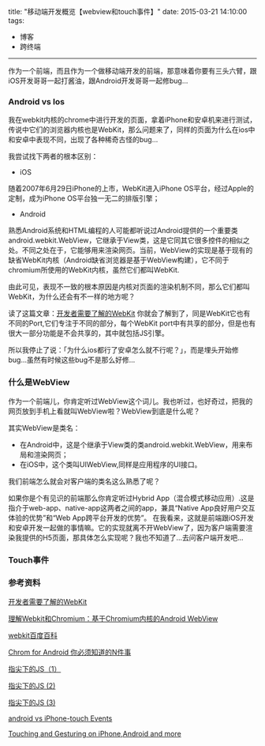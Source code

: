 title: "移动端开发概览【webview和touch事件】"
date: 2015-03-21 14:10:00
tags:
- 博客
- 跨终端
---

作为一个前端，而且作为一个做移动端开发的前端，那意味着你要有三头六臂，跟iOS开发哥哥一起打酱油，跟Android开发哥哥一起修bug...

### Android vs Ios

我在webkit内核的chrome中进行开发的页面，拿着iPhone和安卓机来进行测试，传说中它们的浏览器内核也是WebKit，那么问题来了，同样的页面为什么在ios中和安卓中表现不同，出现了各种稀奇古怪的bug...

我尝试找下两者的根本区别：

- iOS
 
随着2007年6月29日iPhone的上市，WebKit进入iPhone OS平台，经过Apple的定制，成为iPhone OS平台独一无二的排版引擎；

- Android 
 
熟悉Android系统和HTML编程的人可能都听说过Android提供的一个重要类android.webkit.WebView，它继承于View类，这是它同其它很多控件的相似之处。不同之处在于，它能够用来渲染网页。当前，WebView的实现是基于现有的缺省WebKit内核（Android缺省浏览器是基于WebView构建），它不同于chromium所使用的WebKit内核，虽然它们都叫WebKit.

由此可见，表现不一致的根本原因是内核对页面的渲染机制不同，那么它们都叫WebKit，为什么还会有不一样的地方呢？

读了这篇文章：[开发者需要了解的WebKit](http://www.infoq.com/cn/articles/webkit-for-developers) 你就会了解到了，同是WebKit它也有不同的Port,它们专注于不同的部分，每个WebKit port中有共享的部分，但是也有很大一部分功能是不会共享的，其中就包括JS引擎。

所以我停止了说：「为什么ios都行了安卓怎么就不行呢？」，而是埋头开始修bug...虽然有时候这些bug不是那么好修...

### 什么是WebView

作为一个前端儿，你肯定听过WebView这个词儿。我也听过，也好奇过，把我的网页放到手机上看就叫WebView啦？WebView到底是什么呢？

其实WebView是类名：

- 在Android中，这是个继承于View类的类android.webkit.WebView，用来布局和渲染网页；
- 在iOS中，这个类叫UIWebView,同样是应用程序的UI接口。

我们前端怎么就会对客户端的类名这么熟悉了呢？

如果你是个有见识的前端那么你肯定听过Hybrid App（混合模式移动应用）.这是指介于web-app、native-app这两者之间的app，兼具“Native App良好用户交互体验的优势”和“Web App跨平台开发的优势”。
在我看来，这就是前端跟iOS开发和安卓开发一起做的事情嘛。它的实现就离不开WebView了，因为客户端需要渲染我提供的H5页面，那具体怎么实现呢？我也不知道了...去问客户端开发吧...

### Touch事件





### 参考资料

[开发者需要了解的WebKit](http://www.infoq.com/cn/articles/webkit-for-developers)  

[理解Webkit和Chromium：基于Chromium内核的Android WebView](http://blog.csdn.net/milado_nju/article/details/8926720)  

[webkit百度百科](http://baike.baidu.com/view/1510583.htm)  

[Chrom for Android 你必须知道的N件事](http://archives.guao.hk/posts/google-chrome-for-android-must-knows.html)  

[指尖下的JS（1）](http://www.cnblogs.com/pifoo/archive/2011/05/23/webkit-touch-event-1.html)  

[指尖下的JS (2)](http://www.cnblogs.com/pifoo/archive/2011/05/22/webkit-touch-event-2.html)  

[指尖下的JS (3)](http://www.cnblogs.com/pifoo/archive/2011/05/22/webkit-touch-event-3.html)

[android vs iPhone-touch Events](http://mattiacci.com/2010/11/18/android-vs-iphone-touch-events/)

[Touching and Gesturing on iPhone,Android and more](https://www.sitepen.com/blog/2011/12/07/touching-and-gesturing-on-iphone-android-and-more/)
